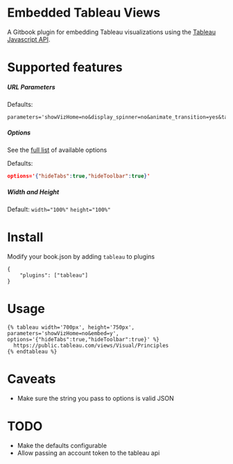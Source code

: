 # Embedded Tableau Views
A Gitbook plugin for embedding Tableau visualizations using the [Tableau Javascript API](https://onlinehelp.tableau.com/current/api/js_api/en-us/JavaScriptAPI/js_api.htm).

# Supported features
##### URL Parameters
Defaults:
```
parameters='showVizHome=no&display_spinner=no&animate_transition=yes&tabs=no&embed=y'
```
##### Options
See the [full list](https://onlinehelp.tableau.com/current/api/js_api/en-us/JavaScriptAPI/js_api_ref.htm) of available options

Defaults:
```JSON
options='{"hideTabs":true,"hideToolbar":true}'
```

##### Width and Height
Default: `width="100%"` `height="100%"`


# Install
Modify your book.json by adding `tableau` to plugins
```
{
    "plugins": ["tableau"]
}
```


# Usage
```
{% tableau width='700px', height='750px', parameters='showVizHome=no&embed=y', options='{"hideTabs":true,"hideToolbar":true}' %}
  https://public.tableau.com/views/Visual/Principles
{% endtableau %}
```


# Caveats
* Make sure the string you pass to options is valid JSON

# TODO
* Make the defaults configurable
* Allow passing an account token to the tableau api
